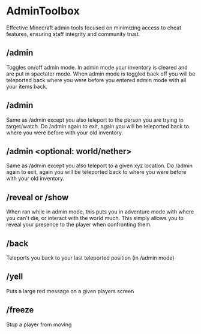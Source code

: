 # AdminToolbox
Effective Minecraft admin tools focused on minimizing access to cheat features, ensuring staff integrity and community trust.

## /admin
Toggles on/off admin mode. In admin mode your inventory is cleared and are put in spectator mode. When admin mode is toggled back off you will be teleported back where you were before you entered admin mode with all your items back.

## /admin <target player>
Same as /admin except you also teleport to the person you are trying to target/watch. Do /admin again to exit, again you will be teleported back to where you were before with your old inventory.

## /admin <x> <y> <z> <optional: world/nether>
Same as /admin except you also teleport to a given xyz location. Do /admin again to exit, again you will be teleported back to where you were before with your old inventory.

## /reveal or /show
When ran while in admin mode, this puts you in adventure mode with where you can't die, or interact with the world much. This simply allows you to reveal your presence to the player when confronting them.

## /back
Teleports you back to your last teleported position (in /admin mode)

## /yell <player> <message>
Puts a large red message on a given players screen

## /freeze <player>
Stop a player from moving
